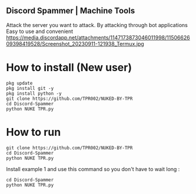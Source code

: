 ## Discord Spammer | Machine Tools
Attack the server you want to attack. By attacking through bot applications Easy to use and convenient  https://media.discordapp.net/attachments/1147173873046011998/1150662609398419528/Screenshot_20230911-121938_Termux.jpg

# How to install (New user)
```
pkg update
pkg install git -y
pkg install python -y
git clone https://github.com/TPR002/NUKED-BY-TPR
cd Discord-Spammer
python NUKE TPR.py
```

# How to run

```
git clone https://github.com/TPR002/NUKED-BY-TPR
cd Discord-Spammer
python NUKE TPR.py
```
Install example 1 and use this command so you don't have to wait long :
```
cd Discord-Spammer
python NUKE TPR.py
```
